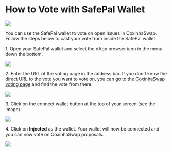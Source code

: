 # How to Vote with SafePal Wallet

![](<../../.gitbook/assets/docs masthead (8) (1).png>)

You can use the SafePal wallet to vote on open issues in CoxinhaSwap. Follow the steps below to cast your vote from inside the SafePal wallet.

1\. Open your SafePal wallet and select the dApp browser icon in the menu down the bottom.

![](../../.gitbook/assets/Safepal-1.PNG)

2\. Enter the URL of the voting page in the address bar. If you don't know the direct URL to the vote you want to vote on, you can go to the [CoxinhaSwap voting page](https://voting.CoxinhaSwap.finance) and find the vote from there.

![](../../.gitbook/assets/Safepal-2.PNG)

3\. Click on the connect wallet button at the top of your screen (see the image).&#x20;

![](../../.gitbook/assets/Safepal-3.PNG)

4\. Click on **Injected** as the wallet. Your wallet will now be connected and you can now vote on CoxinhaSwap proposals.

![](../../.gitbook/assets/Safepal-4.PNG)

